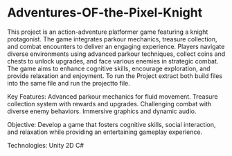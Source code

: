 # Adventures-OF-the-Pixel-Knight
This project is an action-adventure platformer game featuring a knight protagonist. The game integrates parkour mechanics, treasure collection, and combat encounters to deliver an engaging experience. Players navigate diverse environments using advanced parkour techniques, collect coins and chests to unlock upgrades, and face various enemies in strategic combat. The game aims to enhance cognitive skills, encourage exploration, and provide relaxation and enjoyment.
To run the Project extract both build files into the same file and run the projectto file.

Key Features:
Advanced parkour mechanics for fluid movement.
Treasure collection system with rewards and upgrades.
Challenging combat with diverse enemy behaviors.
Immersive graphics and dynamic audio.

Objective:
Develop a game that fosters cognitive skills, social interaction, and relaxation while providing an entertaining gameplay experience.

Technologies:
Unity 2D
C#
